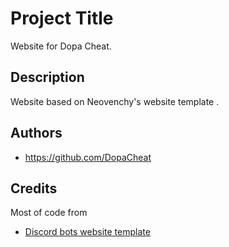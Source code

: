 # Project Title

Website for Dopa Cheat.

## Description

Website based on Neovenchy's website template .


## Authors


* https://github.com/DopaCheat



## Credits

Most of code from
* [Discord bots website template](https://github.com/Neovenchy/Discord-bot-website-template)
